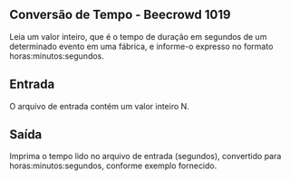 ## Conversão de Tempo - Beecrowd 1019

Leia um valor inteiro, que é o tempo de duração em segundos de um determinado evento em uma fábrica, e informe-o expresso no formato horas:minutos:segundos.

## Entrada
O arquivo de entrada contém um valor inteiro N.

## Saída
Imprima o tempo lido no arquivo de entrada (segundos), convertido para horas:minutos:segundos, conforme exemplo fornecido.
